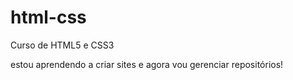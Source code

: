 # html-css
 Curso de HTML5 e CSS3

 estou aprendendo a criar sites e agora vou gerenciar repositórios!
